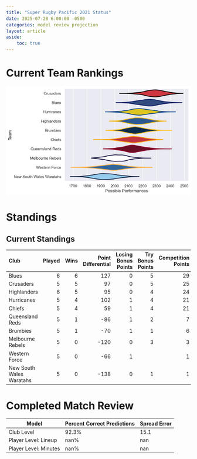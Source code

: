 ```yaml
---  
title: "Super Rugby Pacific 2021 Status"  
date: 2025-07-28 6:00:00 -0500  
categories: model review projection  
layout: article  
aside:  
    toc: true  
---
```

# Current Team Rankings


![Club Rankings](plots/rankings_Super_Rugby_Pacific_2021.png)
# Standings

## Current Standings


| Club                     |   Played |   Wins |   Point Differential |   Losing Bonus Points |   Try Bonus Points |   Competition Points |
|:-------------------------|---------:|-------:|---------------------:|----------------------:|-------------------:|---------------------:|
| Blues                    |        6 |      6 |                  127 |                     0 |                  5 |                   29 |
| Crusaders                |        5 |      5 |                   97 |                     0 |                  5 |                   25 |
| Highlanders              |        6 |      5 |                   95 |                     0 |                  4 |                   24 |
| Hurricanes               |        5 |      4 |                  102 |                     1 |                  4 |                   21 |
| Chiefs                   |        5 |      4 |                   59 |                     1 |                  4 |                   21 |
| Queensland Reds          |        5 |      1 |                  -86 |                     1 |                  2 |                    7 |
| Brumbies                 |        5 |      1 |                  -70 |                     1 |                  1 |                    6 |
| Melbourne Rebels         |        5 |      0 |                 -120 |                     0 |                  3 |                    3 |
| Western Force            |        5 |      0 |                  -66 |                     1 |                    |                    1 |
| New South Wales Waratahs |        5 |      0 |                 -138 |                     0 |                  1 |                    1 |



# Completed Match Review


| Model | Percent Correct Predictions | Spread Error |
| ------ | ------ | ------ |
| Club Level | 92.3% | 15.1 |
| Player Level: Lineup | nan% | nan |
| Player Level: Minutes | nan% | nan |

